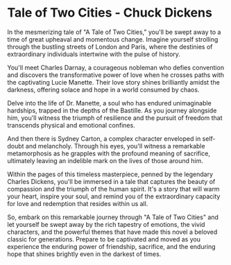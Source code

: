 # Tale of Two Cities - Chuck Dickens

In the mesmerizing tale of "A Tale of Two Cities," you'll be swept away to a time of great upheaval and momentous change. Imagine yourself strolling through the bustling streets of London and Paris, where the destinies of extraordinary individuals intertwine with the pulse of history.

You'll meet Charles Darnay, a courageous nobleman who defies convention and discovers the transformative power of love when he crosses paths with the captivating Lucie Manette. Their love story shines brilliantly amidst the darkness, offering solace and hope in a world consumed by chaos.

Delve into the life of Dr. Manette, a soul who has endured unimaginable hardships, trapped in the depths of the Bastille. As you journey alongside him, you'll witness the triumph of resilience and the pursuit of freedom that transcends physical and emotional confines.

And then there is Sydney Carton, a complex character enveloped in self-doubt and melancholy. Through his eyes, you'll witness a remarkable metamorphosis as he grapples with the profound meaning of sacrifice, ultimately leaving an indelible mark on the lives of those around him.

Within the pages of this timeless masterpiece, penned by the legendary Charles Dickens, you'll be immersed in a tale that captures the beauty of compassion and the triumph of the human spirit. It's a story that will warm your heart, inspire your soul, and remind you of the extraordinary capacity for love and redemption that resides within us all.

So, embark on this remarkable journey through "A Tale of Two Cities" and let yourself be swept away by the rich tapestry of emotions, the vivid characters, and the powerful themes that have made this novel a beloved classic for generations. Prepare to be captivated and moved as you experience the enduring power of friendship, sacrifice, and the enduring hope that shines brightly even in the darkest of times.